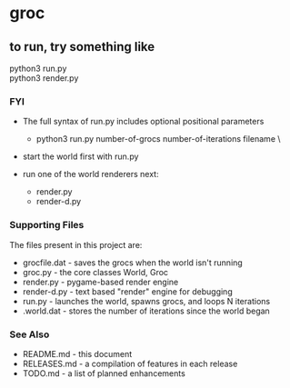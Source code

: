 # groc

## to run, try something like 

python3 run.py \
python3 render.py

### FYI

- The full syntax of run.py includes optional positional parameters
  - python3 run.py number-of-grocs number-of-iterations filename \

- start the world first with run.py
- run one of the world renderers next:
   - render.py
   - render-d.py

### Supporting Files

The files present in this project are:
- grocfile.dat - saves the grocs when the world isn't running
- groc.py - the core classes World, Groc
- render.py - pygame-based render engine
- render-d.py - text based "render" engine for debugging
- run.py - launches the world, spawns grocs, and loops N iterations
- .world.dat - stores the number of iterations since the world began

  
### See Also

- README.md - this document
- RELEASES.md - a compilation of features in each release
- TODO.md - a list of planned enhancements
